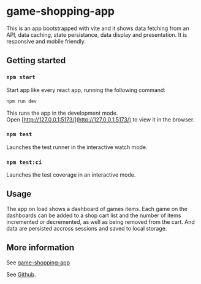 # game-shopping-app

This is an app bootstrapped with vite and it shows data fetching from an API, data caching, state persistance, data display and presentation. It is responsive and mobile friendly.

## Getting started

### `npm start`

Start app like every react app, running the following command:

```sh
npm run dev
```

This runs the app in the development mode.\
Open [http://127.0.0.1:5173/](http://127.0.0.1:5173/) to view it in the browser.

### `npm test`

Launches the test runner in the interactive watch mode.

### `npm test:ci`

Launches the test coverage in an interactive mode.

## Usage

The app on load shows a dashboard of games items. Each game on the dashboards can be added to a shop cart list and the number of items incremented or decremented, as well as being removed from the cart. And data are persisted accross sessions and saved to local storage.

## More information

See [game-shopping-app]()

See [Github](https://github.com/stanley-agwu/game-shopping-app).
